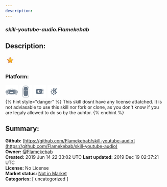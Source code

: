 ```yaml
---
description: 
---
```


### _skill-youtube-audio.Flamekebab_  
## Description:  
  
  
![](../.gitbook/assets/star.png)  
  
### Platform:  
 ![Mark I](../.gitbook/assets/mark-1-icon.png)  ![Mark II](../.gitbook/assets/mark-2-icon.png)  ![Picroft](../.gitbook/assets/picroft-icon.png)  ![plasmoid](../.gitbook/assets/kde.png)   
{% hint style="danger" %}
This skill dosnt have any license attatched. It is not adviasable to use this skill nor fork or clone, as you don't know if you are legaly allowed to do so by the auhtor.
{% endhint %}
  
## Summary:  
**Github:** [https://github.com/Flamekebab/skill-youtube-audio](https://github.com/Flamekebab/skill-youtube-audio)  
**Owner:** [@Flamekebab](https://github.com/Flamekebab)  
**Created:** 2019 Jun 14 22:33:02 UTC  **Last updated:** 2019 Dec 19 02:37:21 UTC  
**License:** No License  
**Market status:** [Not in Market](https://market.mycroft.ai/skill/)  
**Categories:** [ uncategorized ]   
